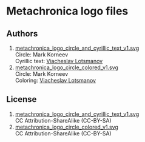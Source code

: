 Metachronica logo files
=======================

Authors
-------

1. [metachronica_logo_circle_and_cyrillic_text_v1.svg](./metachronica_logo_circle_and_cyrillic_text_v1.svg)<br>
   Circle: Mark Korneev<br>
   Cyrillic text: [Viacheslav Lotsmanov](https://github.com/unclechu)
2. [metachronica_logo_circle_colored_v1.svg](./metachronica_logo_circle_colored_v1.svg)<br>
   Circle: Mark Korneev<br>
   Coloring: [Viacheslav Lotsmanov](https://github.com/unclechu)

License
-------

1. [metachronica_logo_circle_and_cyrillic_text_v1.svg](./metachronica_logo_circle_and_cyrillic_text_v1.svg)<br>
   CC Attribution-ShareAlike (CC-BY-SA)
2. [metachronica_logo_circle_colored_v1.svg](./metachronica_logo_circle_colored_v1.svg)<br>
   CC Attribution-ShareAlike (CC-BY-SA)
